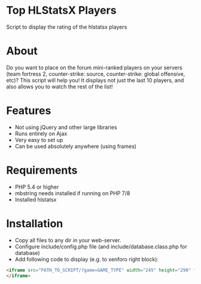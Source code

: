# Top HLStatsX Players
Script to display the rating of the hlstatsx players

# About
Do you want to place on the forum mini-ranked players on your servers (team fortress 2, counter-strike: source, counter-strike: global offensive, etc)?
This script will help you!
It displays not just the last 10 players, and also allows you to watch the rest of the list!

# Features
* Not using jQuery and other large libraries
* Runs entirely on Ajax
* Very easy to set up
* Can be used absolutely anywhere (using frames)

# Requirements 
* PHP 5.4 or higher
* mbstring needs installed if running on PHP 7/8
* Installed hlstatsx

# Installation
* Copy all files to any dir in your web-server.
* Configure include/config.php file (and include/database.class.php for database)
* Add following code to display (e.g. to xenforo right block):
```html
<iframe src="PATH_TO_SCRIPT/?game=GAME_TYPE" width="245" height="290" frameborder="0" scrolling="no">
</iframe>
```
